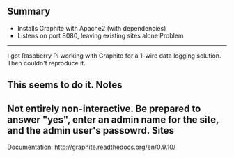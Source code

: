 Summary
-------
* Installs Graphite with Apache2 (with dependencies)
* Listens on port 8080, leaving existing sites alone
Problem
-------
I got Raspberry Pi working with Graphite for a 1-wire data logging solution. Then couldn't reproduce it.

This seems to do it.
Notes
--------
Not entirely non-interactive. Be prepared to answer "yes", enter an admin name for the site, and the admin user's passowrd.
Sites
-------
Documentation: http://graphite.readthedocs.org/en/0.9.10/
